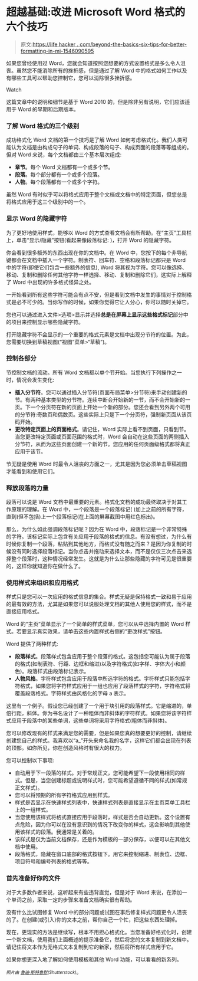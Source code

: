 # 超越基础:改进 Microsoft Word 格式的六个技巧

> 原文:[https://life hacker . com/beyond-the-basics-six-tips-for-better-formatting-in-mi-1546090595](https://lifehacker.com/beyond-the-basics-six-tips-for-better-formatting-in-mi-1546090595)

如果您曾经使用过 Word，您就会知道按照您想要的方式设置格式是多么令人沮丧。虽然您不能消除所有的挫折感，但是通过了解 Word 中的格式如何工作以及有哪些工具可以帮助您控制它，您可以消除很多挫折感。

Watch

这篇文章中的说明和细节是基于 Word 2010 的，但是除非另有说明，它们应该适用于 Word 的早期和后期版本。

### 了解 Word 格式的三个级别

成功格式化 Word 文档的第一个技巧是了解 Word 如何考虑格式化。我们人类可能认为文档是由构成句子的单词、构成段落的句子、构成页面的段落等等组成的。但对 Word 来说，每个文档都由三个基本层次组成:

*   **章节**。每个 Word 文档都有一个或多个节。
*   **段落**。每个部分都有一个或多个段落。
*   **人物**。每个段落都有一个或多个字符。

虽然 Word 有时似乎可以将格式应用于整个文档或文档中的特定页面，但您总是将格式应用于这三个级别中的一个。

### 显示 Word 的隐藏字符

为了更好地使用样式，能够以 Word 的方式查看文档会有所帮助。在“主页”工具栏上，单击“显示/隐藏”按钮(看起来像段落标记: )，打开 Word 的隐藏字符。

你会看到很多额外的东西出现在你的文档中。在 Word 中，您按下的每个非导航键都会在文档中插入一个字符。制表符、回车符、空格和段落标记都只是 Word 中的字符(即使它们包含一些额外的信息), Word 将其视为字符。您可以像选择、移动、复制和删除任何其他字符一样选择、移动、复制和删除它们，这实际上解释了 Word 中出现的许多格式怪异之处。

一开始看到所有这些字符可能会有点不安，但是看到文档中发生的事情对于控制格式是必不可少的。当你写作的时候，如果你觉得它让人分心，你可以随时关掉它。

您也可以通过进入文件>选项>显示并选择**总是在屏幕上显示这些格式标记**部分中的项目来控制显示哪些隐藏字符。

打开隐藏字符不会显示的一个重要的格式元素是文档中出现分节符的位置。为此，您需要切换到草稿视图(“视图”菜单>“草稿”)。

### 控制各部分

节控制文档的流动。所有 Word 文档都以单个节开始。当您执行下列操作之一时，情况会发生变化:

*   **插入分节符**。您可以通过插入分节符(页面布局菜单>分节符)来手动创建新的节。有两种基本类型的分节符。连续中断会开始新的一节，而不会开始新的一页。下一个分页符在新的页面上开始一个新的部分。您还会看到另外两个可用的分节符:奇数页和偶数页。这些实际上只是下一个分页符，强制新页面从该页码开始。
*   **更改特定页面上的页面格式**。请记住，Word 实际上看不到页面，只看到节。当您更改特定页面或页面范围的格式时，Word 会自动在这些页面的两侧插入分节符，从而为这些页面创建一个新的节。您应用的任何页面级格式都将真正应用于该节。

节无疑是使用 Word 时最令人沮丧的方面之一，尤其是因为您必须单击草稿视图才能看到和使用它们。

### 释放段落的力量

段落可以说是 Word 文档中最重要的元素。格式化文档的成功最终取决于对其工作原理的理解。在 Word 中，一个段落是一个段落标记( )加上之前的所有字符，直到(但不包括)上一个段落标记(在上面的屏幕截图中用红色标出)。

那么，为什么如此强调段落标记呢？因为在 Word 中，段落标记是一个非常特殊的字符。该标记实际上包含有关应用于段落的格式的信息。有没有想过，为什么有时候你复制一个段落，粘贴到其他地方，而格式没有随之而来？是因为你复制的时候没有同时选择段落标记。当你点击并拖动来选择文本，而不是仅仅三次点击来选择整个段落时，这种情况经常发生。这就是为什么让那些隐藏的字符可见是很重要的，这样你就知道你在做什么了。

### 使用样式来组织和应用格式

样式只是您可以一次应用的格式信息的集合。样式无疑是保持格式一致和易于应用的最有效的方法，尤其是如果您可以说服处理文档的其他人使用您的样式，而不是直接应用格式。

Word 的“主页”菜单显示了一个简单的样式菜单，您可以从中选择内置的 Word 样式。若要显示真实效果，请单击这些内置样式右侧的“更改样式”按钮。

Word 提供了两种样式:

*   **段落样式**。段落样式包含应用于整个段落的格式。这包括您可能认为属于段落的格式(如制表符、行距、边框和缩进)以及字符格式(如字样、字体大小和颜色)。段落样式由段落标记表示。
*   **人物风格**。字符样式包含应用于段落中所选字符的格式。字符样式只能包括字符格式，如果您将字符样式应用于一组也应用了段落样式的字符，字符格式将覆盖段落格式。字符样式由风格化的字母 a 表示。

这里有一个例子。假设您已经创建了一个用于块引用的段落样式。它是缩进的，单倍行距，斜体。你为书名设计了一种粗体而非斜体的字符样式。如果您将该字符样式应用于段落中的某些单词，这些单词将采用字符格式(粗体而非斜体)。

您可以修改现有的样式来满足您的需要，但是如果您真的想要更好的控制，请继续创建您自己的样式。我喜欢以“a_”开头来命名我的名字，这样它们都会出现在列表的顶部。如你所见，你在创造风格时有很大的权力。

您可以控制以下事项:

*   自动用于下一段落的样式。对于常规正文，您可能希望下一段使用相同的样式。但是，当您创建标题或说明样式时，您可能希望遵循不同的样式(如常规正文样式)。
*   您可以将预期的所有字符格式应用到样式。
*   样式是否显示在快速样式列表中，快速样式列表是直接显示在主页菜单工具栏上的一组样式。
*   当您使用该样式将格式直接应用于段落时，样式是否会自动更新。这个设置有点危险，因为你可以在没有意识到的情况下改变你的样式，这会影响到其他使用该样式的段落。我通常是关着的。
*   该样式是仅为当前文档保存，还是作为模板的一部分保存，以便可以在其他文档中使用。
*   段落格式，隐藏在窗口底部的格式按钮下。用它来控制缩进、制表位、边框、项目符号和编号列表的格式等等。

### 首先准备好你的文件

对于大多数作者来说，这听起来有些违背直觉，但是对于 Word 来说，在添加一个单词之前，采取一定的步骤来准备文档确实很有帮助。

没有什么比试图修复 Word 中的部分问题或试图在事后修复样式问题更令人沮丧的了。在创建(或引入)你的文本之前，帮你自己一个忙，把这些东西处理掉。

现在，更现实的方法是继续写，根本不用担心格式化。当您准备好格式化时，创建一个新文档，使用我们上面概述的提示准备它，然后将您的文本复制到新文档中。请记住将文本作为无格式文本复制到它的新家，然后将所有样式应用于它。

如果你想更深入地了解如何使用模板和其他 Word 功能，可以看看的新系列。

*<small>照片由</small>* [*<small>鲁迪·斯特鲁默</small>*](http://www.shutterstock.com/pic.mhtml?id=181643462&src=id)<small>*(Shutterstock)*</small>。
